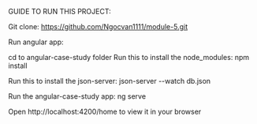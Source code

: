 GUIDE TO RUN THIS PROJECT:

Git clone: https://github.com/Ngocvan1111/module-5.git

Run angular app:

cd to angular-case-study folder
Run this to install the node_modules: npm install

Run this to install the json-server: json-server --watch db.json

Run the angular-case-study app: ng serve

Open http://localhost:4200/home to view it in your browser

